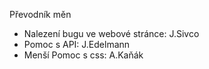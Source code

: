 Převodník měn
 - Nalezení bugu ve webové stránce:	J.Sivco
 - Pomoc s API:	J.Edelmann
 - Menší Pomoc s css:	A.Kaňák
